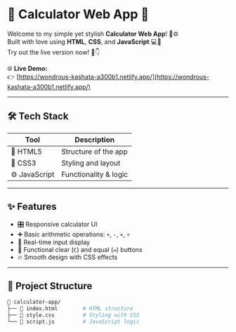 # 🧮 Calculator Web App 🔢

Welcome to my simple yet stylish **Calculator Web App**! 🎨⚙️  
Built with love using **HTML**, **CSS**, and **JavaScript** 💻💖  
Try out the live version now! 🚀👇

🌐 **Live Demo:**  
👉 [https://wondrous-kashata-a300b1.netlify.app/](https://wondrous-kashata-a300b1.netlify.app/)

---

## 🛠️ Tech Stack

| Tool         | Description             |
|--------------|-------------------------|
| 🧱 HTML5     | Structure of the app    |
| 🎨 CSS3      | Styling and layout      |
| ⚙️ JavaScript | Functionality & logic   |

---

## ✨ Features

- 🎛️ Responsive calculator UI
- ➕ Basic arithmetic operations: `+`, `-`, `×`, `÷`
- 🧠 Real-time input display
- 🎯 Functional clear (`C`) and equal (`=`) buttons
- 🔥 Smooth design with CSS effects

---


## 📁 Project Structure

```bash
📂 calculator-app/
├── 📄 index.html        # HTML structure
├── 📄 style.css         # Styling with CSS
└── 📄 script.js         # JavaScript logic
